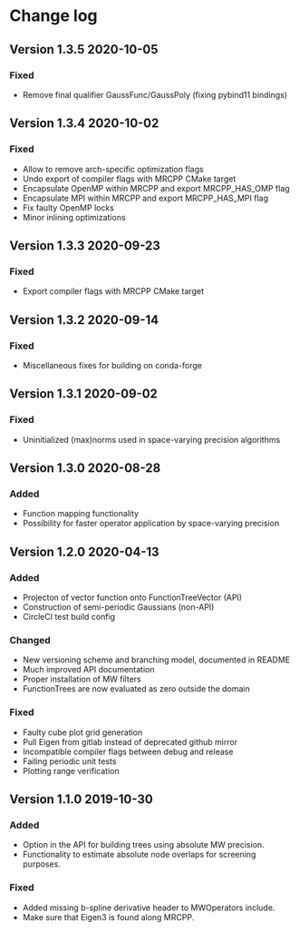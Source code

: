 # Change log

## Version 1.3.5 2020-10-05

### Fixed

- Remove final qualifier GaussFunc/GaussPoly (fixing pybind11 bindings)

## Version 1.3.4 2020-10-02

### Fixed

- Allow to remove arch-specific optimization flags
- Undo export of compiler flags with MRCPP CMake target
- Encapsulate OpenMP within MRCPP and export MRCPP_HAS_OMP flag
- Encapsulate MPI within MRCPP and export MRCPP_HAS_MPI flag
- Fix faulty OpenMP locks
- Minor inlining optimizations

## Version 1.3.3 2020-09-23

### Fixed

- Export compiler flags with MRCPP CMake target


## Version 1.3.2 2020-09-14

### Fixed

- Miscellaneous fixes for building on conda-forge 


## Version 1.3.1 2020-09-02

### Fixed

- Uninitialized (max)norms used in space-varying precision algorithms


## Version 1.3.0 2020-08-28

### Added

- Function mapping functionality
- Possibility for faster operator application by space-varying precision


## Version 1.2.0 2020-04-13

### Added

- Projecton of vector function onto FunctionTreeVector (API)
- Construction of semi-periodic Gaussians (non-API)
- CircleCI test build config

### Changed

- New versioning scheme and branching model, documented in README
- Much improved API documentation
- Proper installation of MW filters
- FunctionTrees are now evaluated as zero outside the domain

### Fixed

- Faulty cube plot grid generation
- Pull Eigen from gitlab instead of deprecated github mirror
- Incompatible compiler flags between debug and release
- Failing periodic unit tests
- Plotting range verification


## Version 1.1.0 2019-10-30

### Added

- Option in the API for building trees using absolute MW precision.
- Functionality to estimate absolute node overlaps for screening purposes.

### Fixed

- Added missing b-spline derivative header to MWOperators include.
- Make sure that Eigen3 is found along MRCPP.

